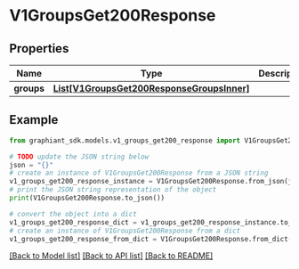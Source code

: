 # V1GroupsGet200Response


## Properties

Name | Type | Description | Notes
------------ | ------------- | ------------- | -------------
**groups** | [**List[V1GroupsGet200ResponseGroupsInner]**](V1GroupsGet200ResponseGroupsInner.md) |  | [optional] 

## Example

```python
from graphiant_sdk.models.v1_groups_get200_response import V1GroupsGet200Response

# TODO update the JSON string below
json = "{}"
# create an instance of V1GroupsGet200Response from a JSON string
v1_groups_get200_response_instance = V1GroupsGet200Response.from_json(json)
# print the JSON string representation of the object
print(V1GroupsGet200Response.to_json())

# convert the object into a dict
v1_groups_get200_response_dict = v1_groups_get200_response_instance.to_dict()
# create an instance of V1GroupsGet200Response from a dict
v1_groups_get200_response_from_dict = V1GroupsGet200Response.from_dict(v1_groups_get200_response_dict)
```
[[Back to Model list]](../README.md#documentation-for-models) [[Back to API list]](../README.md#documentation-for-api-endpoints) [[Back to README]](../README.md)


